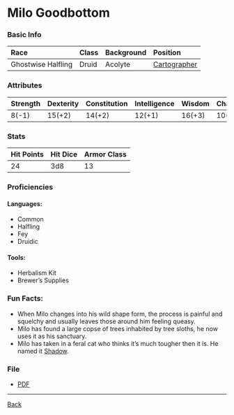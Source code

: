 # Milo Goodbottom

### Basic Info

| Race | Class | Background | Position |
|:--|:--|:--|:--|
| Ghostwise Halfling | Druid | Acolyte | [Cartographer](../Documents/Cartographer.pdf) |

### Attributes

| Strength | Dexterity | Constitution | Intelligence | Wisdom | Charisma |
|:--|:--|:--|:--|:--|:--|
| 8(-1) | 15(+2) | 14(+2) | 12(+1) | 16(+3) | 10(0) |

### Stats

| Hit Points | Hit Dice | Armor Class |
|:--|:--|:--|
| 24 | 3d8 | 13 |

### Proficiencies
#### Languages:
- Common
- Halfling
- Fey
- Druidic

#### Tools:
- Herbalism Kit
- Brewer’s Supplies

### Fun Facts:
- When Milo changes into his wild shape form, the process is painful and squelchy and usually leaves those around him feeling queasy.
- Milo has found a large copse of trees inhabited by tree sloths, he now uses it as his sanctuary.
- Milo has taken in a feral cat who thinks it’s much tougher then it is. He named it [Shadow](../Companions/Shadow.md).

### File
- [PDF](https://drive.google.com/file/d/1DaV6_9OhDY6Yrh3hfP15PLZNVDwB6Xkh/)

---
[Back](./)